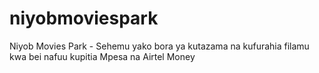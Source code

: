 # niyobmoviespark
Niyob Movies Park - Sehemu yako bora ya kutazama na kufurahia filamu kwa bei nafuu kupitia Mpesa na Airtel Money
